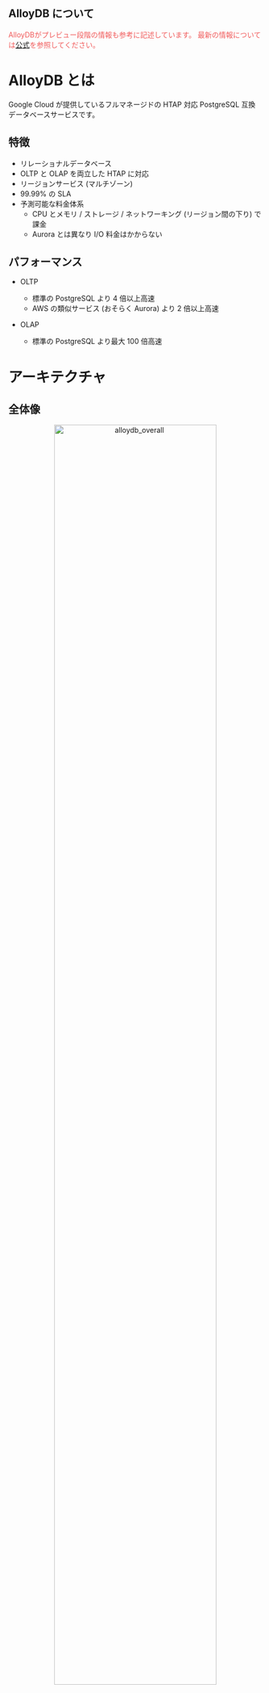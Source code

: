 AlloyDB について
---

<div style="color: #F15B5B;">
AlloyDBがプレビュー段階の情報も参考に記述しています。  
最新の情報については<a href="https://cloud.google.com/alloydb/docs/overview" target="_brank">公式</a>を参照してください。
</div>

# AlloyDB とは

Google Cloud が提供しているフルマネージドの HTAP 対応 PostgreSQL 互換データベースサービスです。

## 特徴

- リレーショナルデータベース
- OLTP と OLAP を両立した HTAP に対応
- リージョンサービス (マルチゾーン)
- 99.99% の SLA
- 予測可能な料金体系
    - CPU とメモリ / ストレージ / ネットワーキング (リージョン間の下り) で課金
    - Aurora とは異なり I/O 料金はかからない

## パフォーマンス

- OLTP
    - 標準の PostgreSQL より 4 倍以上高速
    - AWS の類似サービス (おそらく Aurora) より 2 倍以上高速

- OLAP
    - 標準の PostgreSQL より最大 100 倍高速

# アーキテクチャ

## 全体像

<div style="text-align: center;">
    <img src="https://github.com/hyorimitsu/tech-talk/tree/main/2023/0606_AlloyDB/img/overall.png" width="80%" alt="alloydb_overall">
</div>
<br>

図を見ていただければ分かるとおり、クラスタの中に読み取りおよび書き込み処理をするための１つのプライマリインスタンスと、読み取り処理のみをするための複数のレプリカインスタンスがあります。  
また、コンピューティングとは分離してストレージを持っています。

標準の PostgreSQL では単一のノード上にコンピューティングとストレージの両方が配置されていますが、分離することによって以下のメリットがあります。

- コンピューティングとストレージのそれぞれでスケールが可能
- ストレージレイヤはゾーン全体に分散され、どのサーバーからでもアクセスできる (各レプリカインスタンス専用のストレージが不要) ため、安価かつ、最新のリードレプリカインスタンスの構築も高速

この考え方は以前からあり、Aurora や Snowflake なども同様の設計になっています。

## ストレージレイヤ

<div style="text-align: center;">
    <img src="https://github.com/hyorimitsu/tech-talk/tree/main/2023/0606_AlloyDB/img/storage_layer.png" width="80%" alt="alloydb_storage_layer">
</div>
<br>

ストレージレイヤは以下の３つのサービスで構成されています。

| サービス | 概要 |
| --- | --- |
| Low-latency, Regional Log Storage | WAL レコードを高速に書き込むための低遅延サービス。 |
| LPS (Log Processing Service) | WAL レコードを非同期的に処理するサービス。<br>実体化された最新のデータブロックを生成し、Block Storage へ送信する。<br>また、読み取りリクエストに応じて、これらのデータブロックをプライマリインスタンスとレプリカインスタンスに提供する役割もある。 |
| Shared, Regional Block Storage | フォールトトレランスのためにゾーン全体にデータブロックを永続的に保存 (各ゾーンにレプリケート) するサービス。<br>必要に応じて LPS にデータブロックを提供する。 |

ストレージレイヤは全体でマルチゾーンになっています。  
各ゾーンにはデータベースの状態の完全なコピーがあり、Log Storage から WAL レコードを適用することによって継続的に更新しています。

これらのサービスによって、以下のメリットが得られます。

- 各サービスそれぞれでスケール可能 (例えば LPS を各ゾーンで動的に起動して WAL 処理を高速化するなど)
- データレプリケーションやデータバックアップなどをコンピューティングへの影響なしで行える
- 新しいレプリカの作成と障害回復操作が高速
    - 最新のデータブロックが WAL から再構築され、データブロックはどのゾーンからも読み取ることができる

### 書き込み処理

<div style="text-align: center;">
    <img src="https://github.com/hyorimitsu/tech-talk/tree/main/2023/0606_AlloyDB/img/writes_flow.png" width="80%" alt="alloydb_write_flow">
</div>
<br>

この図は、分かりやすさのために書き込み処理部分のみを切り出したものです。

書き込み処理のフローは以下のようになっています。

1. プライマリインスタンスが書き込み処理のリクエストを受け取る
2. トランザクションのコミットが成功したときに、新しいレコードを WAL に追加する
3. LPS が WAL の永続化を認識したときに、プライマリインスタンスはクライアントに成功のレスポンスを返す
4. LPS が WAL を非同期的に処理し、データブロックを生成、Block Storage に永続化する
5. 上記と同時に、プライマリインスタンスはすべてのアクティブなレプリカに WAL レコードを送信し、各レプリカがそれぞれの内部状態を更新する (キャッシュにより古いデータをクライアントに返してしまわないようにするため)

標準の PostgreSQL では、トランザクションのコミットを行ったのち、ダーティページの書き込みや不要になった WAL の削除などのディスクアクセスが必要です。  
AlloyDB では、その責務をストレージ側に任せて、プライマリインスタンスは WAL の書き込みのみを行う形になっています。

### 読み取り処理

<div style="text-align: center;">
    <img src="https://github.com/hyorimitsu/tech-talk/tree/main/2023/0606_AlloyDB/img/reads_flow.png" width="80%" alt="alloydb_read_flow">
</div>
<br>

この図は、分かりやすさのために読み込み処理部分のみを切り出したものです。

読み込み処理のフローは以下のようになっています。

1. プライマリインスタンスまたはレプリカインスタンスが読み込みを受け取る
2. 必要なデータブロックがすべて Buffer Cache に存在する場合、ストレージレイヤにアクセスせずにそこから返す
3. 必要なデータブロックが Buffer Cache に存在しない場合、Ultra-fast Cache から探索する
4. 両方のキャッシュでデータブロックが存在しない場合、ストレージレイヤにアクセスする
5. 必要なデータブロックがすでに LPS Buffer Cache に存在する場合、I/O 操作なしですぐにデータベースレイヤに返す
6. 必要なデータブロックが LPS Buffer Cache に存在しない場合、LPS は Block Storage からデータブロックを取得して返す

AlloyDB では、DRAM、Ultra-fast Cache、ストレージ間で自動的にデータを階層化します。  
この Ultra-fast Cache はコンピューティングインスタンスに追加されており、ワーキングセットのサイズの拡張を実現しています。

書き込み処理のセクションで、LPS は WAL を処理するサービスであることを説明しました。  
LPS は、さらに PostgreSQL のバッファキャッシュインターフェイスもサポートしています。  
そのため、データベースレイヤでキャッシュヒットせずにストレージレイヤに到達した場合でも、 Block Storage ではなく、まずは LPS からの取得を試みるようになっています。

このように、階層型キャッシュの戦略を用いることで、コンピューティングとストレージ間に発生するオーバヘッドを解消しています。

### 弾力性

<div style="text-align: center;">
    <img src="https://github.com/hyorimitsu/tech-talk/tree/main/2023/0606_AlloyDB/img/elasticity.jpg" width="80%" alt="alloydb_elasticity"><br>
    Figure 5: Dynamic mapping of shards to LPS instances allows for load balancing and LPS elasticity<br>
    <a href="https://cloud.google.com/blog/products/databases/alloydb-for-postgresql-intelligent-scalable-storage?hl=en" target="_blank">https://cloud.google.com/blog/products/databases/alloydb-for-postgresql-intelligent-scalable-storage?hl=en</a> より引用
</div>
<br>

Block Storage はシャードごとに水平に分割されています。つまり、LPS と同様、水平方向にスケール可能です。

また、シャードから LPS へは動的にマッピングされます。  
これにより、新しく作成された LPS はシャードの一部を引き継ぐことができ、既存の LPS の負荷を軽減することができます。

## ベクトル化カラム型実行エンジン

AlloyDB は、OLTP と OLAP を両立した HTAP に対応しています。

### 従来の実行エンジン

従来では、既存のデータをもとに OLAP を実行する場合、インデックスの作成などをしてスキーマの最適化を行い、クエリのパフォーマンスを確保する必要がありました。  
これは、例えば管理コストの増加、OLTP のパフォーマンスへの影響などのデメリットがあります。

### AlloyDB の実行エンジン

<div style="text-align: center;">
    <img src="https://github.com/hyorimitsu/tech-talk/tree/main/2023/0606_AlloyDB/img/hybrid_scan.png" width="80%" alt="alloydb_hybrid_scan">
</div>
<br>

データを自動的に行ベース形式とカラム型形式に分けて整理 (メモリ上で行フォーマットデータを AI/ML によって自動的にカラム型フォーマットへ変換) して保持することで、スキーマやアプリケーションの変更、ETL も必要なく、スキャン、結合、集計などの OLAP の高速化を実現しています。

また、クエリプランナーは、各ノードに最適な実行モードを自動的に選択するコスト計算モデルを使用しています。  
つまり、データの変更状況および実行するクエリオペレーションに応じて以下の実行プランを使い分け、OLTP を含めてすべてのクエリのパフォーマンスを最適化しています。

- 行ベースデータに対するクエリ実行
- カラム型データに対するクエリ実行
- 上記２つのハイブリット

上記に加え、SIMD 機能も利用し、クエリの高速化を図っています。

このカラム型エンジンは、列数の多いテーブルのうち、ほんの一部の列にしかアクセスしないようなクエリで特にパフォーマンスを発揮します。

# サービス比較

## AlloyDB vs Cloud SQL vs Cloud Spanner

| - | Cloud SQL | AlloyDB  | Cloud Spanner |
| --- | --- | --- | --- |
| サポートDBエンジン | MySQL 5.6<br>MySQL 5.7<br>MySQL 8.0<br>PostgreSQL 9.6<br>PostgreSQL 10<br>PostgreSQL 11<br>PostgreSQL 12<br>PostgreSQL 13<br>PostgreSQL 14<br>SQL Server 2017 (Web/Express/Enterprise/Standard)<br>SQL Server 2019 (Web/Express/Enterprise/Standard) | PostgreSQL 14 | Google 独自 (多くのケースでは PostgreSQL でクエリを記述可能) |
| マルチリージョン対応 | × | × | ◯ |
| SLA | 99.95% | 99.99% | リージョン: 99.99%<br>マルチリージョン: 99.999% |
| 水平スケール | × | ◯ | ◯ |
| AI/ML 統合 | × | ◯ | ◯ |

## AlloyDB vs Aurora

| - | AlloyDB | Aurora |
| --- | --- | --- |
| サポートDBエンジン | PostgreSQL 14 | MySQL 5.7<br>MySQL 8.0<br>PostgreSQL 11<br>PostgreSQL 12<br>PostgreSQL 13<br>PostgreSQL 14 |
| コスト | I/O課金なし | I/O課金あり |
| SLA | 99.99% | マルチ AZ クラスター: 99.99%<br>シングル AZ クラスター: 99.9% |
| フェイルオーバ | フェイルオーバー専用レプリカあり | レプリカインスタンス(Aurora Replica) が プライマリインスタンス に昇格 |
| 特徴 | カラム型エンジン | サーバレス |

## AlloyDB vs TiDB

同じく HTAP データベースである TiDB を提供している PingCAP 社の記事をご覧ください。

[HTAPの魅力：TiDBとAlloyDBの比較・分析](https://pingcap.co.jp/the-beauty-of-htap-tidb-and-alloydb-as-examples/)

# その他便利機能

## Query Insight

クエリのパフォーマンスの監視と診断を行う機能です。

- 各処理のレイテンシ / コスト / 利用されたインデックス / CPU の処理内訳 / クエリの平均応答時間などを閲覧可能
- クエリの実行計画やコスト、実際にかかったレイテンシなども視覚的に表示 ([参考](https://cloud.google.com/alloydb/docs/using-query-insights#sample-query-plans))

## AI/ML サービスとの統合

`google_ml_integration` を使うことで、データベース上で Vertex AI にデプロイした API を呼び出すことができます。

## AlloyDB Omni

AlloyDB のダウンロード版で、任意の Linux 環境で利用できるようにしたものです。

# 参考文献

- [AlloyDB overview](https://cloud.google.com/alloydb/docs/overview)
- [AlloyDB for PostgreSQL under the hood: Intelligent, database-aware storage](https://cloud.google.com/blog/products/databases/alloydb-for-postgresql-intelligent-scalable-storage?hl=en)
- [AlloyDB for PostgreSQL under the hood: Columnar engine](https://cloud.google.com/blog/products/databases/alloydb-for-postgresql-columnar-engine?hl=en)
- [Basic Implementation Of AlloyDB Instance](https://medium.com/google-cloud/basic-implementation-of-alloydb-instance-eab8ea06bac6)
- [Deep Dive into Google's AlloyDB Architecture for PostgreSQL](https://www.dragonsegg.xyz/google-alloydb-architecture-deep-dive/)
- [Dissecting the architecture of Google AlloyDB, Amazon Aurora, and MariaDB Xpand](https://mariadb.com/resources/blog/dissecting-the-architecture-of-google-alloydb-amazon-aurora-and-mariadb-xpand/)
- [今日は、AuroraとAutonomous DatabaseとAlloyDBを比較してみたの日。](https://updraft.hatenadiary.com/entry/2022/12/26/000000)
- [話題の Google Cloud の新しい DB の AlloyDB for PostgreSQL を調査して、分析クエリ高速化機能のカラム型エンジンを試してみた](https://dev.classmethod.jp/articles/summarize-information-on-the-new-db-alloydb-for-postgresql-in-google-cloud-and-actually-touched-it/)
- [話題の AlloyDB は本当に凄いデータベースなのでプレビューを使い倒した #devio2022](https://dev.classmethod.jp/articles/alloydb-is-a-really-awesome-database/)
